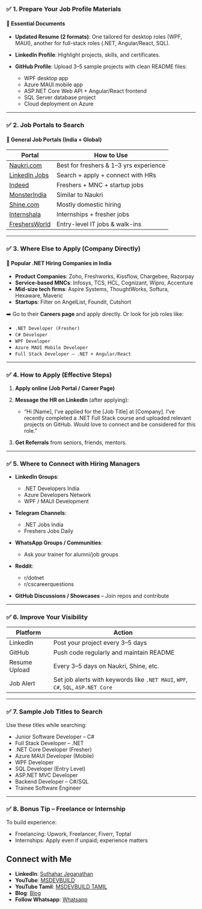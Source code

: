 ### ✅ **1. Prepare Your Job Profile Materials**

#### 🎯 **Essential Documents**

* **Updated Resume (2 formats)**: One tailored for desktop roles (WPF, MAUI), another for full-stack roles (.NET, Angular/React, SQL).
* **LinkedIn Profile**: Highlight projects, skills, and certificates.
* **GitHub Profile**: Upload 3–5 sample projects with clean README files:

  * WPF desktop app
  * Azure MAUI mobile app
  * ASP.NET Core Web API + Angular/React frontend
  * SQL Server database project
  * Cloud deployment on Azure

---

### ✅ **2. Job Portals to Search**

#### 🧭 **General Job Portals (India + Global)**

| Portal                                         | How to Use                             |
| ---------------------------------------------- | -------------------------------------- |
| [Naukri.com](https://www.naukri.com)           | Best for freshers & 1–3 yrs experience |
| [LinkedIn Jobs](https://www.linkedin.com/jobs) | Search + apply + connect with HRs      |
| [Indeed](https://www.indeed.com)               | Freshers + MNC + startup jobs          |
| [MonsterIndia](https://www.monsterindia.com)   | Similar to Naukri                      |
| [Shine.com](https://www.shine.com)             | Mostly domestic hiring                 |
| [Internshala](https://internshala.com)         | Internships + fresher jobs             |
| [FreshersWorld](https://www.freshersworld.com) | Entry-level IT jobs & walk-ins         |

---

### ✅ **3. Where Else to Apply (Company Directly)**

#### 🏢 **Popular .NET Hiring Companies in India**

* **Product Companies**: Zoho, Freshworks, Kissflow, Chargebee, Razorpay
* **Service-based MNCs**: Infosys, TCS, HCL, Cognizant, Wipro, Accenture
* **Mid-size tech firms**: Aspire Systems, ThoughtWorks, Softura, Hexaware, Maveric
* **Startups**: Filter on AngelList, Foundit, Cutshort

➡️ Go to their **Careers page** and apply directly. Or look for job roles like:

* `.NET Developer (Fresher)`
* `C# Developer`
* `WPF Developer`
* `Azure MAUI Mobile Developer`
* `Full Stack Developer – .NET + Angular/React`

---

### ✅ **4. How to Apply (Effective Steps)**

1. **Apply online (Job Portal / Career Page)**
2. **Message the HR on LinkedIn** (after applying):

   * “Hi \[Name], I’ve applied for the \[Job Title] at \[Company]. I’ve recently completed a .NET Full Stack course and uploaded relevant projects on GitHub. Would love to connect and be considered for this role.”
3. **Get Referrals** from seniors, friends, mentors.

---

### ✅ **5. Where to Connect with Hiring Managers**

* **LinkedIn Groups**:

  * .NET Developers India
  * Azure Developers Network
  * WPF / MAUI Development
* **Telegram Channels**:

  * .NET Jobs India
  * Freshers Jobs Daily
* **WhatsApp Groups / Communities**:

  * Ask your trainer for alumni/job groups
* **Reddit**:

  * r/dotnet
  * r/cscareerquestions
* **GitHub Discussions / Showcases** – Join repos and contribute

---

### ✅ **6. Improve Your Visibility**

| Platform      | Action                                                                            |
| ------------- | --------------------------------------------------------------------------------- |
| LinkedIn      | Post your project every 3–5 days                                                  |
| GitHub        | Push code regularly and maintain README                                           |
| Resume Upload | Every 3–5 days on Naukri, Shine, etc.                                             |
| Job Alert     | Set job alerts with keywords like `.NET MAUI`, `WPF`, `C#`, `SQL`, `ASP.NET Core` |

---

### ✅ **7. Sample Job Titles to Search**

Use these titles while searching:

* Junior Software Developer – C#
* Full Stack Developer – .NET
* .NET Core Developer (Fresher)
* Azure MAUI Developer (Mobile)
* WPF Developer
* SQL Developer (Entry Level)
* ASP.NET MVC Developer
* Backend Developer – C#/SQL
* Trainee Software Engineer

---

### ✅ **8. Bonus Tip – Freelance or Internship**

To build experience:

* Freelancing: Upwork, Freelancer, Fiverr, Toptal
* Internships: Apply even if unpaid; experience matters
  
## Connect with Me
- **LinkedIn**: [Suthahar Jeganathan](https://www.linkedin.com/in/jssuthahar/)
- **YouTube**: [MSDEVBUILD](https://www.youtube.com/@MSDEVBUILD)
- **YouTube Tamil**: [MSDEVBUILD TAMIL](https://www.youtube.com/@MSDEVBUILDTamil)
- **Blog**: [Blog](https://www.msdevbuild.com/)
- **Follow Whatsapp**: [Whatsapp](https://www.whatsapp.com/channel/0029Va5j2rHEFeXcTlUhQB0J)


